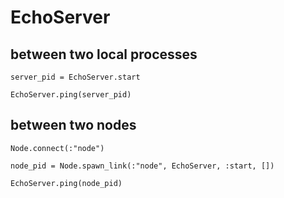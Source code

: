 # EchoServer

## between two local processes
```
server_pid = EchoServer.start

EchoServer.ping(server_pid)
```

## between two nodes

```
Node.connect(:"node")

node_pid = Node.spawn_link(:"node", EchoServer, :start, [])

EchoServer.ping(node_pid)
```
